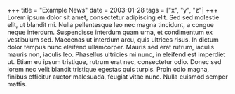 +++
title = "Example News"
date = 2003-01-28
tags = ["x", "y", "z"]
+++
Lorem ipsum dolor sit amet, consectetur adipiscing elit. Sed sed molestie elit, ut blandit mi. Nulla pellentesque leo nec magna tincidunt, a congue neque interdum. Suspendisse interdum quam urna, et condimentum ex vestibulum sed. Maecenas ut interdum arcu, quis ultrices risus. In dictum dolor tempus nunc eleifend ullamcorper. Mauris sed erat rutrum, iaculis mauris non, iaculis leo. Phasellus ultricies mi nunc, in eleifend est imperdiet ut. Etiam eu ipsum tristique, rutrum erat nec, consectetur odio. Donec sed lorem nec velit blandit tristique egestas quis turpis. Proin odio magna, finibus efficitur auctor malesuada, feugiat vitae nunc. Nulla euismod semper mattis.
